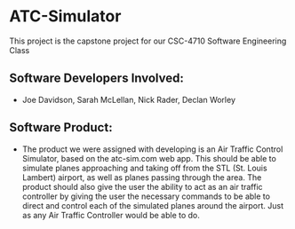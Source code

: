 # ATC-Simulator
 This project is the capstone project for our CSC-4710 Software Engineering Class

 ## Software Developers Involved: 
 - Joe Davidson, Sarah McLellan, Nick Rader, Declan Worley

 ## Software Product: 
 - The product we were assigned with developing is an Air Traffic Control Simulator, based on the atc-sim.com web app. This should be able to simulate planes approaching and taking off from the STL (St. Louis Lambert) airport, as well as planes passing through the area. The product should also give the user the ability to act as an air traffic controller by giving the user the necessary commands to be able to direct and control each of the simulated planes around the airport. Just as any Air Traffic Controller would be able to do. 

